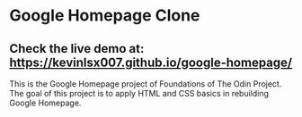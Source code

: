 # Google Homepage Clone
## Check the live demo at: https://kevinlsx007.github.io/google-homepage/
This is the Google Homepage project of Foundations of The Odin Project.
The goal of this project is to apply HTML and CSS basics in rebuilding Google Homepage.
